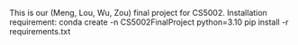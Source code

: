 This is our (Meng, Lou, Wu, Zou) final project for CS5002.
Installation requirement:
conda create -n CS5002FinalProject python=3.10
pip install -r requirements.txt
